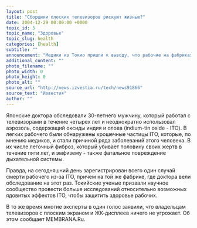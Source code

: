 ```yaml
---
layout: post
title: "Сборщики плоских телевизоров рискуют жизнью?"
date: 2004-12-29 00:00:00 +0000
topic_id: 5
topic_name: "Здоровье"
topic_slug: health
categories: [health]
subtitle: ""
announcement: "Медики из Токио пришли к выводу, что рабочие на фабриках по производству телевизоров с плоским экраном и жидкокристаллических дисплеев серьезно рискуют своим здоровьем. Дело в том, что крошечные частички металлов, которыми покрывают экраны, попадают в легкие человека, что может привести к смерти."
additional_content: ""
photo_filename: ""
photo_width: 0
photo_height: 0
photo_alt: ""
source_url: "http://news.izvestia.ru/tech/news91866"
source_text: "Известия"
author: ""
---
```

Японские доктора обследовали 30-летнего мужчину, который работал с телевизорами в течение четырех лет и неоднократно использовал аэрозоль, содержащий оксиды индия и олова (indium-tin oxide - ITO). В легких рабочего были обнаружены крошечные частицы ITO, которые, по мнению медиков, и стали причиной ряда заболеваний этого человека. В их числе легочный фиброз, который убивает половину своих жертв в течение пяти лет, и эмфизему - также фатальное повреждение дыхательной системы.

Правда, на сегодняшний день зарегистрирован всего один случай смерти рабочего из-за ITO, причем на той же фабрике, где доктора вели обследование на этот раз. Токийские ученые призвали научное сообщество провести больше исследований относительно возможных ядовитых эффектов ITO, чтобы защитить здоровье рабочих.

В то же время многие эксперты в один голос заявили, что владельцам телевизоров с плоским экраном и ЖК-дисплеев ничего не угрожает. Об этом сообщает MEMBRANA.Ru.
